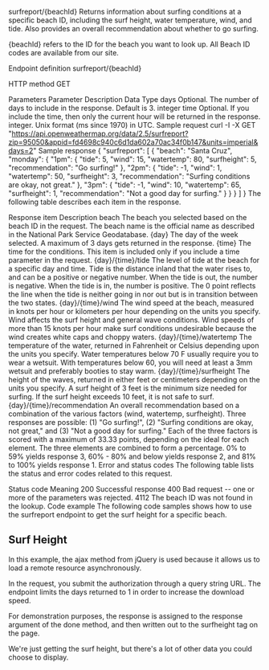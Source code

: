 surfreport/{beachId}
Returns information about surfing conditions at a specific beach ID, including the surf height, water temperature, wind, and tide. Also provides an overall recommendation about whether to go surfing.

{beachId} refers to the ID for the beach you want to look up. All Beach ID codes are available from our site.

Endpoint definition
surfreport/{beachId}

HTTP method
GET

Parameters
Parameter	Description	Data Type
days	Optional. The number of days to include in the response. Default is 3.	integer
time	Optional. If you include the time, then only the current hour will be returned in the response.	integer. Unix format (ms since 1970) in UTC.
Sample request
curl -I -X GET
"https://api.openweathermap.org/data/2.5/surfreport?zip=95050&appid=fd4698c940c6d1da602a70ac34f0b147&units=imperial&days=2"
Sample response
{
    "surfreport": [
        {
            "beach": "Santa Cruz",
            "monday": {
                "1pm": {
                    "tide": 5,
                    "wind": 15,
                    "watertemp": 80,
                    "surfheight": 5,
                    "recommendation": "Go surfing!"
                },
                "2pm": {
                    "tide": -1,
                    "wind": 1,
                    "watertemp": 50,
                    "surfheight": 3,
                    "recommendation": "Surfing conditions are okay, not great."
                },
                "3pm": {
                    "tide": -1,
                    "wind": 10,
                    "watertemp": 65,
                    "surfheight": 1,
                    "recommendation": "Not a good day for surfing."
                }
            }
        }
    ]
}
The following table describes each item in the response.

Response item	Description
beach	The beach you selected based on the beach ID in the request. The beach name is the official name as described in the National Park Service Geodatabase.
{day}	The day of the week selected. A maximum of 3 days gets returned in the response.
{time}	The time for the conditions. This item is included only if you include a time parameter in the request.
{day}/{time}/tide	The level of tide at the beach for a specific day and time. Tide is the distance inland that the water rises to, and can be a positive or negative number. When the tide is out, the number is negative. When the tide is in, the number is positive. The 0 point reflects the line when the tide is neither going in nor out but is in transition between the two states.
{day}/{time}/wind	The wind speed at the beach, measured in knots per hour or kilometers per hour depending on the units you specify. Wind affects the surf height and general wave conditions. Wind speeds of more than 15 knots per hour make surf conditions undesirable because the wind creates white caps and choppy waters.
{day}/{time}/watertemp	The temperature of the water, returned in Fahrenheit or Celsius depending upon the units you specify. Water temperatures below 70 F usually require you to wear a wetsuit. With temperatures below 60, you will need at least a 3mm wetsuit and preferably booties to stay warm.
{day}/{time}/surfheight	The height of the waves, returned in either feet or centimeters depending on the units you specify. A surf height of 3 feet is the minimum size needed for surfing. If the surf height exceeds 10 feet, it is not safe to surf.
{day}/{time}/recommendation	An overall recommendation based on a combination of the various factors (wind, watertemp, surfheight). Three responses are possible: (1) "Go surfing!", (2) "Surfing conditions are okay, not great," and (3) "Not a good day for surfing." Each of the three factors is scored with a maximum of 33.33 points, depending on the ideal for each element. The three elements are combined to form a percentage. 0% to 59% yields response 3, 60% - 80% and below yields response 2, and 81% to 100% yields response 1.
Error and status codes
The following table lists the status and error codes related to this request.

Status code	Meaning
200	Successful response
400	Bad request -- one or more of the parameters was rejected.
4112	The beach ID was not found in the lookup.
Code example
The following code samples shows how to use the surfreport endpoint to get the surf height for a specific beach.

<!DOCTYPE html>
<head>
<script src="https://code.jquery.com/jquery-2.1.1.min.js"></script>
<script>
var settings = {
  "async": true,
  "crossDomain": true,
  "url": "https://api.openweathermap.org/surfreport/25&days=1",
  "method": "GET"
}

$.ajax(settings).done(function (response) {
  console.log(response);
  $("#surfheight").append(response.surfreport.conditions);
});
</script>
</head>
<body>
<h2>Surf Height</h2>
<div id="surfheight"></div>
</body>
</html>
In this example, the ajax method from jQuery is used because it allows us to load a remote resource asynchronously.

In the request, you submit the authorization through a query string URL. The endpoint limits the days returned to 1 in order to increase the download speed.

For demonstration purposes, the response is assigned to the response argument of the done method, and then written out to the surfheight tag on the page.

We're just getting the surf height, but there's a lot of other data you could choose to display.